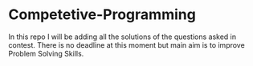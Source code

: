 # Competetive-Programming
In this repo I will be adding all the solutions of the questions asked in contest. There is no deadline at this moment but main aim is to improve Problem Solving Skills.
